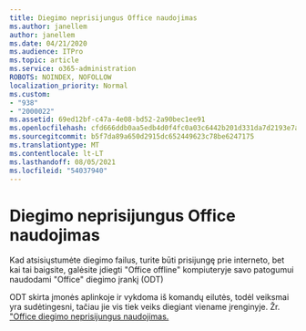 ```yaml
---
title: Diegimo neprisijungus Office naudojimas
ms.author: janellem
author: janellem
ms.date: 04/21/2020
ms.audience: ITPro
ms.topic: article
ms.service: o365-administration
ROBOTS: NOINDEX, NOFOLLOW
localization_priority: Normal
ms.custom:
- "938"
- "2000022"
ms.assetid: 69ed12bf-c47a-4e08-bd52-2a90bec1ee91
ms.openlocfilehash: cfd666ddb0aa5edb4d0f4fc0a03c6442b201d331da7d2193e7ad8615790c36a6
ms.sourcegitcommit: b5f7da89a650d2915dc652449623c78be6247175
ms.translationtype: MT
ms.contentlocale: lt-LT
ms.lasthandoff: 08/05/2021
ms.locfileid: "54037940"
---
```

# <a name="use-the-office-offline-installer"></a>Diegimo neprisijungus Office naudojimas

Kad atsisiųstumėte diegimo failus, turite būti prisijungę prie interneto, bet kai tai baigsite, galėsite įdiegti "Office offline" kompiuteryje savo patogumui naudodami "Office" diegimo įrankį (ODT)

ODT skirta įmonės aplinkoje ir vykdoma iš komandų eilutės, todėl veiksmai yra sudėtingesni, tačiau jie vis tiek veiks diegiant viename įrenginyje. Žr. ["Office diegimo neprisijungus naudojimas.](https://support.office.com/article/f0a85fe7-118f-41cb-a791-d59cef96ad1c?wt.mc_id=Alchemy_ClientDIA)
  